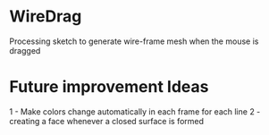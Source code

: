 # WireDrag
Processing sketch to generate wire-frame mesh when the mouse is dragged

# Future improvement Ideas

1 - Make colors change automatically in each frame for each line
2 - creating a face whenever a closed surface is formed 
